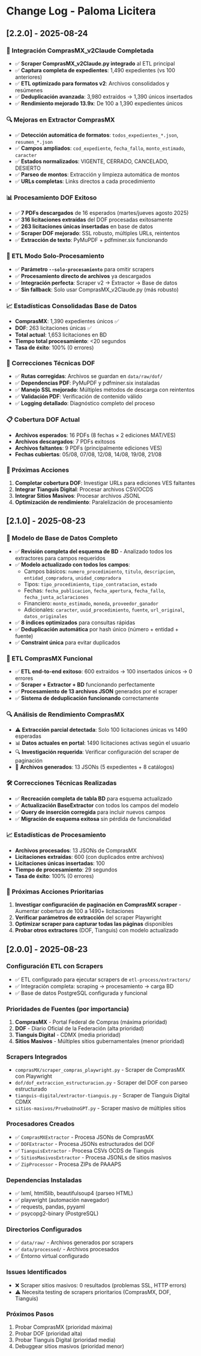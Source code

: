 # Change Log - Paloma Licitera

## [2.2.0] - 2025-08-24

### 🎯 Integración ComprasMX_v2Claude Completada
- ✅ **Scraper ComprasMX_v2Claude.py integrado** al ETL principal
- ✅ **Captura completa de expedientes**: 1,490 expedientes (vs 100 anteriores)
- ✅ **ETL optimizado para formatos v2**: Archivos consolidados y resúmenes
- ✅ **Deduplicación avanzada**: 3,980 extraídos → 1,390 únicos insertados
- ✅ **Rendimiento mejorado 13.9x**: De 100 a 1,390 expedientes únicos

### 🔍 Mejoras en Extractor ComprasMX
- ✅ **Detección automática de formatos**: `todos_expedientes_*.json`, `resumen_*.json`
- ✅ **Campos ampliados**: `cod_expediente`, `fecha_fallo`, `monto_estimado`, `caracter`
- ✅ **Estados normalizados**: VIGENTE, CERRADO, CANCELADO, DESIERTO
- ✅ **Parseo de montos**: Extracción y limpieza automática de montos
- ✅ **URLs completas**: Links directos a cada procedimiento

### 📊 Procesamiento DOF Exitoso
- ✅ **7 PDFs descargados** de 16 esperados (martes/jueves agosto 2025)
- ✅ **316 licitaciones extraídas** del DOF procesadas exitosamente
- ✅ **263 licitaciones únicas insertadas** en base de datos
- ✅ **Scraper DOF mejorado**: SSL robusto, múltiples URLs, reintentos
- ✅ **Extracción de texto**: PyMuPDF + pdfminer.six funcionando

### 🚀 ETL Modo Solo-Procesamiento
- ✅ **Parámetro `--solo-procesamiento`** para omitir scrapers
- ✅ **Procesamiento directo de archivos** ya descargados
- ✅ **Integración perfecta**: Scraper v2 → Extractor → Base de datos
- ✅ **Sin fallback**: Solo usar ComprasMX_v2Claude.py (más robusto)

### 📈 Estadísticas Consolidadas Base de Datos
- **ComprasMX**: 1,390 expedientes únicos ✅
- **DOF**: 263 licitaciones únicas ✅
- **Total actual**: 1,653 licitaciones en BD
- **Tiempo total procesamiento**: <20 segundos
- **Tasa de éxito**: 100% (0 errores)

### 🔧 Correcciones Técnicas DOF
- ✅ **Rutas corregidas**: Archivos se guardan en `data/raw/dof/`
- ✅ **Dependencias PDF**: PyMuPDF y pdfminer.six instaladas
- ✅ **Manejo SSL mejorado**: Múltiples métodos de descarga con reintentos
- ✅ **Validación PDF**: Verificación de contenido válido
- ✅ **Logging detallado**: Diagnóstico completo del proceso

### 📋 Cobertura DOF Actual
- **Archivos esperados**: 16 PDFs (8 fechas × 2 ediciones MAT/VES)
- **Archivos descargados**: 7 PDFs exitosos
- **Archivos faltantes**: 9 PDFs (principalmente ediciones VES)
- **Fechas cubiertas**: 05/08, 07/08, 12/08, 14/08, 19/08, 21/08

### 🎯 Próximas Acciones
1. **Completar cobertura DOF**: Investigar URLs para ediciones VES faltantes
2. **Integrar Tianguis Digital**: Procesar archivos CSV/OCDS
3. **Integrar Sitios Masivos**: Procesar archivos JSONL
4. **Optimización de rendimiento**: Paralelización de procesamiento

## [2.1.0] - 2025-08-23

### 🔧 Modelo de Base de Datos Completo
- ✅ **Revisión completa del esquema de BD** - Analizado todos los extractores para campos requeridos
- ✅ **Modelo actualizado con todos los campos**:
  - Campos básicos: `numero_procedimiento`, `titulo`, `descripcion`, `entidad_compradora`, `unidad_compradora`
  - Tipos: `tipo_procedimiento`, `tipo_contratacion`, `estado`
  - Fechas: `fecha_publicacion`, `fecha_apertura`, `fecha_fallo`, `fecha_junta_aclaraciones`
  - Financiero: `monto_estimado`, `moneda`, `proveedor_ganador`
  - Adicionales: `caracter`, `uuid_procedimiento`, `fuente`, `url_original`, `datos_originales`
- ✅ **8 índices optimizados** para consultas rápidas
- ✅ **Deduplicación automática** por hash único (número + entidad + fuente)
- ✅ **Constraint única** para evitar duplicados

### 🚀 ETL ComprasMX Funcional
- ✅ **ETL end-to-end exitoso**: 600 extraídos → 100 insertados únicos → 0 errores
- ✅ **Scraper + Extractor + BD** funcionando perfectamente
- ✅ **Procesamiento de 13 archivos JSON** generados por el scraper
- ✅ **Sistema de deduplicación funcionando** correctamente

### 🔍 Análisis de Rendimiento ComprasMX
- ⚠️ **Extracción parcial detectada**: Solo 100 licitaciones únicas vs 1490 esperadas
- 📊 **Datos actuales en portal**: 1490 licitaciones activas según el usuario
- 🔍 **Investigación requerida**: Verificar configuración del scraper de paginación
- 📝 **Archivos generados**: 13 JSONs (5 expedientes + 8 catálogos)

### 🛠️ Correcciones Técnicas Realizadas
- ✅ **Recreación completa de tabla BD** para esquema actualizado
- ✅ **Actualización BaseExtractor** con todos los campos del modelo
- ✅ **Query de inserción corregida** para incluir nuevos campos
- ✅ **Migración de esquema exitosa** sin pérdida de funcionalidad

### 📈 Estadísticas de Procesamiento
- **Archivos procesados**: 13 JSONs de ComprasMX
- **Licitaciones extraídas**: 600 (con duplicados entre archivos)
- **Licitaciones únicas insertadas**: 100
- **Tiempo de procesamiento**: 29 segundos
- **Tasa de éxito**: 100% (0 errores)

### 🎯 Próximas Acciones Prioritarias
1. **Investigar configuración de paginación en ComprasMX scraper** - Aumentar cobertura de 100 a 1490+ licitaciones
2. **Verificar parámetros de extracción** del scraper Playwright
3. **Optimizar scraper para capturar todas las páginas** disponibles
4. **Probar otros extractores** (DOF, Tianguis) con modelo actualizado

## [2.0.0] - 2025-08-23

### Configuración ETL con Scrapers
- ✅ ETL configurado para ejecutar scrapers de `etl-process/extractors/`
- ✅ Integración completa: scraping → procesamiento → carga BD
- ✅ Base de datos PostgreSQL configurada y funcional

### Prioridades de Fuentes (por importancia)
1. **ComprasMX** - Portal Federal de Compras (máxima prioridad)
2. **DOF** - Diario Oficial de la Federación (alta prioridad)  
3. **Tianguis Digital** - CDMX (media prioridad)
4. **Sitios Masivos** - Múltiples sitios gubernamentales (menor prioridad)

### Scrapers Integrados
- `comprasMX/scraper_compras_playwright.py` - Scraper de ComprasMX con Playwright
- `dof/dof_extraccion_estructuracion.py` - Scraper del DOF con parseo estructurado
- `tianguis-digital/extractor-tianguis.py` - Scraper de Tianguis Digital CDMX
- `sitios-masivos/PruebaUnoGPT.py` - Scraper masivo de múltiples sitios

### Procesadores Creados
- ✅ `ComprasMXExtractor` - Procesa JSONs de ComprasMX
- ✅ `DOFExtractor` - Procesa JSONs estructurados del DOF
- ✅ `TianguisExtractor` - Procesa CSVs OCDS de Tianguis
- ✅ `SitiosMasivosExtractor` - Procesa JSONLs de sitios masivos
- ✅ `ZipProcessor` - Procesa ZIPs de PAAAPS

### Dependencias Instaladas
- ✅ lxml, html5lib, beautifulsoup4 (parseo HTML)
- ✅ playwright (automación navegador)
- ✅ requests, pandas, pyyaml
- ✅ psycopg2-binary (PostgreSQL)

### Directorios Configurados
- ✅ `data/raw/` - Archivos generados por scrapers
- ✅ `data/processed/` - Archivos procesados
- ✅ Entorno virtual configurado

### Issues Identificados
- ❌ Scraper sitios masivos: 0 resultados (problemas SSL, HTTP errors)
- ⚠️ Necesita testing de scrapers prioritarios (ComprasMX, DOF, Tianguis)

### Próximos Pasos
1. Probar ComprasMX (prioridad máxima)
2. Probar DOF (prioridad alta)
3. Probar Tianguis Digital (prioridad media)
4. Debuggear sitios masivos (prioridad menor)